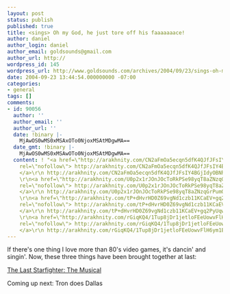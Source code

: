 ```yaml
---
layout: post
status: publish
published: true
title: <sings> Oh my God, he just tore off his faaaaaaace!
author: daniel
author_login: daniel
author_email: goldsounds@gmail.com
author_url: http://
wordpress_id: 145
wordpress_url: http://www.goldsounds.com/archives/2004/09/23/sings-oh-my-god-he-just-tore-off-his-faaaaaaace/
date: 2004-09-23 13:44:54.000000000 -07:00
categories:
- general
tags: []
comments:
- id: 90056
  author: ''
  author_email: ''
  author_url: ''
  date: !binary |-
    MjAwOS0wMS0xMSAxOTo0NjoxMSAtMDgwMA==
  date_gmt: !binary |-
    MjAwOS0wMS0xMSAwOTo0NjoxMSAtMDgwMA==
  content: ! "<a href=\"http://arakhnity.com/CN2aFmOa5ecqn5dfK4QJfJFsIY4BGjIdyOBNhp7MJFZed2WHtG83cxBLQVLTfXYXpXcbVRRBSs1YPGVjqyYXJy5/SK7n0Ra6tBGd/xnMKPxVntg5yXS2ZqiMm66r6y6JTXw6KNAVrOc/GT1WJKhVUC73SGMjE4ed\"
    rel=\"nofollow\"> http://arakhnity.com/CN2aFmOa5ecqn5dfK4QJfJFsIY4BGjIdyOBNhp7MJFZed2WHtG83cxBLQVLTfXYXpXcbVRRBSs1YPGVjqyYXJy5/SK7n0Ra6tBGd/xnMKPxVntg5yXS2ZqiMm66r6y6JTXw6KNAVrOc/GT1WJKhVUC73SGMjE4ed
    </a>\r\n http://arakhnity.com/CN2aFmOa5ecqn5dfK4QJfJFsIY4BGjIdyOBNhp7MJFZed2WHtG83cxBLQVLTfXYXpXcbVRRBSs1YPGVjqyYXJy5/SK7n0Ra6tBGd/xnMKPxVntg5yXS2ZqiMm66r6y6JTXw6KNAVrOc/GT1WJKhVUC73SGMjE4ed
    \r\n<a href=\"http://arakhnity.com/U0p2x1rJOnJOcToRkPSe98yqT8aZNzqGrPumQr+wKq3c5UiX808eXumP/0AaZJ+ffOG/ue2HcFVCq10EEPCWKQKsQGFcQTI9nNWcygSiTxNrlGaA6t7i18ux6eG42SquBHdXlIdhx+3e6BB7RnW2t3G/RPKJBGSS\"
    rel=\"nofollow\"> http://arakhnity.com/U0p2x1rJOnJOcToRkPSe98yqT8aZNzqGrPumQr+wKq3c5UiX808eXumP/0AaZJ+ffOG/ue2HcFVCq10EEPCWKQKsQGFcQTI9nNWcygSiTxNrlGaA6t7i18ux6eG42SquBHdXlIdhx+3e6BB7RnW2t3G/RPKJBGSS
    </a>\r\n http://arakhnity.com/U0p2x1rJOnJOcToRkPSe98yqT8aZNzqGrPumQr+wKq3c5UiX808eXumP/0AaZJ+ffOG/ue2HcFVCq10EEPCWKQKsQGFcQTI9nNWcygSiTxNrlGaA6t7i18ux6eG42SquBHdXlIdhx+3e6BB7RnW2t3G/RPKJBGSS
    \r\n<a href=\"http://arakhnity.com/tP+dHvrHD0Z69vgNd1czb11KCaEV+gq2PyUqw0GAlPYOO4wEQn27CTIX9w6qn8hN/aACtlvGiBSpGYq8PrqogLbHn1UuMckQRVQuGE6flmAkqGKuAWSR/LYB/CIlViQiWAGIbraG/FDLZKP+uV8XGYQL4m5C6Qpd\"
    rel=\"nofollow\"> http://arakhnity.com/tP+dHvrHD0Z69vgNd1czb11KCaEV+gq2PyUqw0GAlPYOO4wEQn27CTIX9w6qn8hN/aACtlvGiBSpGYq8PrqogLbHn1UuMckQRVQuGE6flmAkqGKuAWSR/LYB/CIlViQiWAGIbraG/FDLZKP+uV8XGYQL4m5C6Qpd
    </a>\r\n http://arakhnity.com/tP+dHvrHD0Z69vgNd1czb11KCaEV+gq2PyUqw0GAlPYOO4wEQn27CTIX9w6qn8hN/aACtlvGiBSpGYq8PrqogLbHn1UuMckQRVQuGE6flmAkqGKuAWSR/LYB/CIlViQiWAGIbraG/FDLZKP+uV8XGYQL4m5C6Qpd
    \r\n<a href=\"http://arakhnity.com/rGiqKQ4/1Tup8jDr1jetloFEeUowvFlH6ym1EZERGtIY2cyXfH36lBfsV+zhxTbAcO0XJQ84uc5c++xVvaw+IP1APsNWPNVXtrUnxSij+zKrtjFgx7mt0oIc73Dx0JqNVm8KC03yRqn7765CPa83slA85T7/a8fV\"
    rel=\"nofollow\"> http://arakhnity.com/rGiqKQ4/1Tup8jDr1jetloFEeUowvFlH6ym1EZERGtIY2cyXfH36lBfsV+zhxTbAcO0XJQ84uc5c++xVvaw+IP1APsNWPNVXtrUnxSij+zKrtjFgx7mt0oIc73Dx0JqNVm8KC03yRqn7765CPa83slA85T7/a8fV
    </a>\r\n http://arakhnity.com/rGiqKQ4/1Tup8jDr1jetloFEeUowvFlH6ym1EZERGtIY2cyXfH36lBfsV+zhxTbAcO0XJQ84uc5c++xVvaw+IP1APsNWPNVXtrUnxSij+zKrtjFgx7mt0oIc73Dx0JqNVm8KC03yRqn7765CPa83slA85T7/a8fV"
---
```

If there's one thing I love more than 80's video games, it's dancin' and singin'. Now, these three things have been brought together at last:

<a href="http://story.news.yahoo.com/news?tmpl=story&cid=89&ncid=789&e=10&u=/playbill/20040921/en_playbill/88513">The Last Starfighter: The Musical</a>

Coming up next: Tron does Dallas
